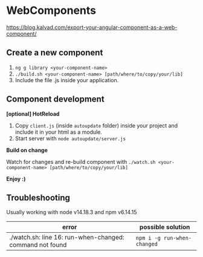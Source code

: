 # WebComponents

https://blog.kalvad.com/export-your-angular-component-as-a-web-component/

## Create a new component
1. `ng g library <your-component-name>`
2. `./build.sh <your-component-name> [path/where/to/copy/your/lib]`
3. Include the file .js inside your application.

## Component development
<b>[optional] HotReload</b>
1. Copy `client.js` (inside `autoupdate` folder) inside your project and include it in your html as a module.
2. Start server with `node autoupdate/server.js`

<b>Build on change</b>

Watch for changes and re-build component with `./watch.sh <your-component-name> [path/where/to/copy/your/lib]`

<b> Enjoy :) </b>

## Troubleshooting
Usually working with node v14.18.3 and npm v6.14.15

| error| possible solution |
|---|---|
|./watch.sh: line 16: run-when-changed: command not found | `npm i -g run-when-changed` |